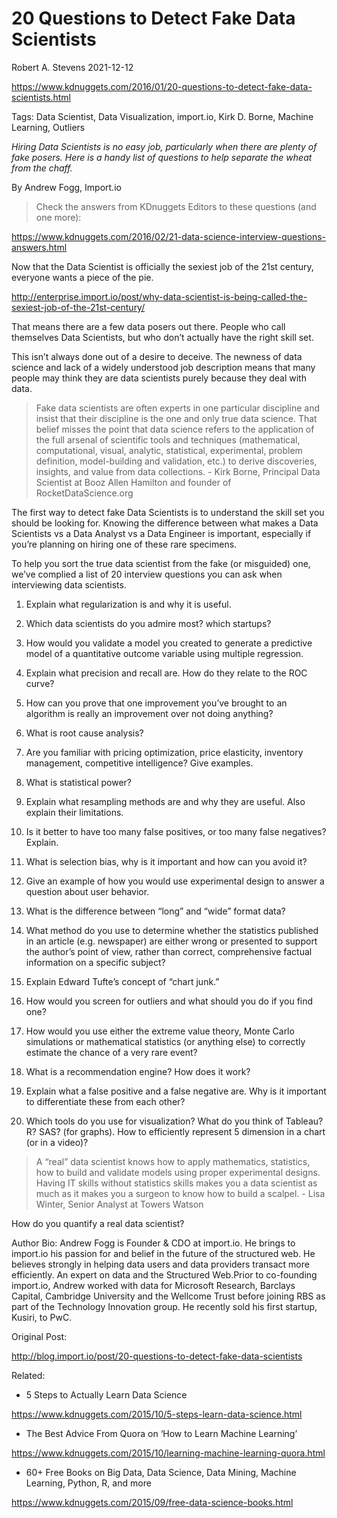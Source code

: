 20 Questions to Detect Fake Data Scientists
================
Robert A. Stevens
2021-12-12

<https://www.kdnuggets.com/2016/01/20-questions-to-detect-fake-data-scientists.html>

Tags: Data Scientist, Data Visualization, import.io, Kirk D. Borne,
Machine Learning, Outliers

*Hiring Data Scientists is no easy job, particularly when there are
plenty of fake posers. Here is a handy list of questions to help
separate the wheat from the chaff.*

By Andrew Fogg, Import.io

> Check the answers from KDnuggets Editors to these questions (and one
> more):

<https://www.kdnuggets.com/2016/02/21-data-science-interview-questions-answers.html>

Now that the Data Scientist is officially the sexiest job of the 21st
century, everyone wants a piece of the pie.

<http://enterprise.import.io/post/why-data-scientist-is-being-called-the-sexiest-job-of-the-21st-century/>

That means there are a few data posers out there. People who call
themselves Data Scientists, but who don’t actually have the right skill
set.

This isn’t always done out of a desire to deceive. The newness of data
science and lack of a widely understood job description means that many
people may think they are data scientists purely because they deal with
data.

> Fake data scientists are often experts in one particular discipline
> and insist that their discipline is the one and only true data
> science. That belief misses the point that data science refers to the
> application of the full arsenal of scientific tools and techniques
> (mathematical, computational, visual, analytic, statistical,
> experimental, problem definition, model-building and validation, etc.)
> to derive discoveries, insights, and value from data collections. -
> Kirk Borne, Principal Data Scientist at Booz Allen Hamilton and
> founder of RocketDataScience.org

The first way to detect fake Data Scientists is to understand the skill
set you should be looking for. Knowing the difference between what makes
a Data Scientists vs a Data Analyst vs a Data Engineer is important,
especially if you’re planning on hiring one of these rare specimens.

To help you sort the true data scientist from the fake (or misguided)
one, we’ve complied a list of 20 interview questions you can ask when
interviewing data scientists.

1.  Explain what regularization is and why it is useful.

2.  Which data scientists do you admire most? which startups?

3.  How would you validate a model you created to generate a predictive
    model of a quantitative outcome variable using multiple regression.

4.  Explain what precision and recall are. How do they relate to the ROC
    curve?

5.  How can you prove that one improvement you’ve brought to an
    algorithm is really an improvement over not doing anything?

6.  What is root cause analysis?

7.  Are you familiar with pricing optimization, price elasticity,
    inventory management, competitive intelligence? Give examples.

8.  What is statistical power?

9.  Explain what resampling methods are and why they are useful. Also
    explain their limitations.

10. Is it better to have too many false positives, or too many false
    negatives? Explain.

11. What is selection bias, why is it important and how can you avoid
    it?

12. Give an example of how you would use experimental design to answer a
    question about user behavior.

13. What is the difference between “long” and “wide” format data?

14. What method do you use to determine whether the statistics published
    in an article (e.g. newspaper) are either wrong or presented to
    support the author’s point of view, rather than correct,
    comprehensive factual information on a specific subject?

15. Explain Edward Tufte’s concept of “chart junk.”

16. How would you screen for outliers and what should you do if you find
    one?

17. How would you use either the extreme value theory, Monte Carlo
    simulations or mathematical statistics (or anything else) to
    correctly estimate the chance of a very rare event?

18. What is a recommendation engine? How does it work?

19. Explain what a false positive and a false negative are. Why is it
    important to differentiate these from each other?

20. Which tools do you use for visualization? What do you think of
    Tableau? R? SAS? (for graphs). How to efficiently represent 5
    dimension in a chart (or in a video)?

> A “real” data scientist knows how to apply mathematics, statistics,
> how to build and validate models using proper experimental designs.
> Having IT skills without statistics skills makes you a data scientist
> as much as it makes you a surgeon to know how to build a scalpel. -
> Lisa Winter, Senior Analyst at Towers Watson

How do you quantify a real data scientist?

Author Bio: Andrew Fogg is Founder & CDO at import.io. He brings to
import.io his passion for and belief in the future of the structured
web. He believes strongly in helping data users and data providers
transact more efficiently. An expert on data and the Structured
Web.Prior to co-founding import.io, Andrew worked with data for
Microsoft Research, Barclays Capital, Cambridge University and the
Wellcome Trust before joining RBS as part of the Technology Innovation
group. He recently sold his first startup, Kusiri, to PwC.

Original Post:

<http://blog.import.io/post/20-questions-to-detect-fake-data-scientists>

Related:

-   5 Steps to Actually Learn Data Science

<https://www.kdnuggets.com/2015/10/5-steps-learn-data-science.html>

-   The Best Advice From Quora on ‘How to Learn Machine Learning’

<https://www.kdnuggets.com/2015/10/learning-machine-learning-quora.html>

-   60+ Free Books on Big Data, Data Science, Data Mining, Machine
    Learning, Python, R, and more

<https://www.kdnuggets.com/2015/09/free-data-science-books.html>
